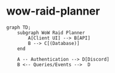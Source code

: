 # wow-raid-planner

``` mermaid
graph TD;
    subgraph WoW Raid Planner
        A[Client UI] --> B[API]
        B --> C[(Database)]
    end

    A -- Authentication --> D[Discord] 
    B <-- Queries/Events -->  D
    
```
